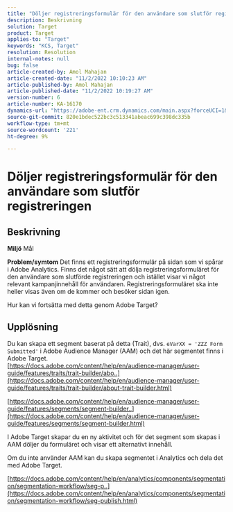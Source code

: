 ```yaml
---
title: "Döljer registreringsformulär för den användare som slutför registreringen"
description: Beskrivning
solution: Target
product: Target
applies-to: "Target"
keywords: "KCS, Target"
resolution: Resolution
internal-notes: null
bug: false
article-created-by: Amol Mahajan
article-created-date: "11/2/2022 10:10:23 AM"
article-published-by: Amol Mahajan
article-published-date: "11/2/2022 10:19:27 AM"
version-number: 6
article-number: KA-16170
dynamics-url: "https://adobe-ent.crm.dynamics.com/main.aspx?forceUCI=1&pagetype=entityrecord&etn=knowledgearticle&id=5ae8778f-965a-ed11-9561-6045bd006a22"
source-git-commit: 820e1bdec522bc3c513341abeac699c398dc335b
workflow-type: tm+mt
source-wordcount: '221'
ht-degree: 9%

---
```


# Döljer registreringsformulär för den användare som slutför registreringen

## Beskrivning

<b>Miljö</b>
Mål


<b>Problem/symtom</b>
Det finns ett registreringsformulär på sidan som vi spårar i Adobe Analytics. Finns det något sätt att dölja registreringsformuläret för den användare som slutförde registreringen och istället visar vi något relevant kampanjinnehåll för användaren. Registreringsformuläret ska inte heller visas även om de kommer och besöker sidan igen.

Hur kan vi fortsätta med detta genom Adobe Target?


## Upplösning

Du kan skapa ett segment baserat på detta (Trait), dvs. `eVarXX = 'ZZZ Form Submitted'` i Adobe Audience Manager (AAM) och det här segmentet finns i Adobe Target.<br>
[https://docs.adobe.com/content/help/en/audience-manager/user-guide/features/traits/trait-builder/abo..](https://docs.adobe.com/content/help/en/audience-manager/user-guide/features/traits/trait-builder/about-trait-builder.html)

[https://docs.adobe.com/content/help/en/audience-manager/user-guide/features/segments/segment-builder..](https://docs.adobe.com/content/help/en/audience-manager/user-guide/features/segments/segment-builder.html)

I Adobe Target skapar du en ny aktivitet och för det segment som skapas i AAM döljer du formuläret och visar ett alternativt innehåll.



Om du inte använder AAM kan du skapa segmentet i Analytics och dela det med Adobe Target.

[https://docs.adobe.com/content/help/en/analytics/components/segmentation/segmentation-workflow/seg-p..](https://docs.adobe.com/content/help/en/analytics/components/segmentation/segmentation-workflow/seg-publish.html)
